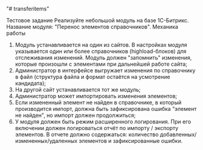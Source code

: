 "# transferitems" 

Тестовое задание
Реализуйте небольшой модуль на базе 1С-Битрикс.
Название модуля: "Перенос элементов справочников".
Механика работы
1. Модуль устанавливается на один из сайтов. В настройках модуля указывается
один или более справочников (highload-блоков) для отслеживания изменений.
Модуль должен "запомнить" изменения, которые произошли с элементами при
дальнейшей работе сайта;
2. Администратор в интерфейсе выгружает изменения по справочнику в файл
(структура файла и формат остаётся на усмотрение кандидата);
3. На другой сайт устанавливается тот же модуль;
4. Администратор может импортировать изменения элементов;
5. Если измененный элемент не найден в справочнике, в который производится
импорт, должна быть зафиксирована ошибка "элемент не найден", но импорт
должен продолжиться;
6. У модуля должен быть режим расширенного логирования. При его включении
должен логироваться отчёт по импорту / экспорту элементов. В отчете должно
содержаться: количество добавленных/измененных/удаленных элементов и
зафиксированные ошибки.

